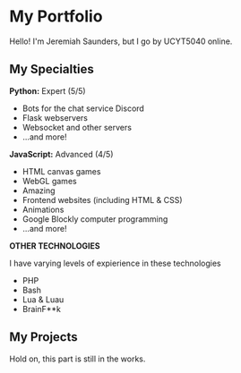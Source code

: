 # My Portfolio

Hello! I'm Jeremiah Saunders, but I go by UCYT5040 online.

## My Specialties

**Python:** Expert (5/5)
- Bots for the chat service Discord
- Flask webservers
- Websocket and other servers
- ...and more!

**JavaScript:** Advanced (4/5)
- HTML canvas games
- WebGL games
- Amazing
- Frontend websites (including HTML & CSS)
- Animations
- Google Blockly computer programming
- ...and more!

**OTHER TECHNOLOGIES**

I have varying levels of expierience in these technologies
- PHP
- Bash
- Lua & Luau
- BrainF\*\*k

## My Projects

Hold on, this part is still in the works.
